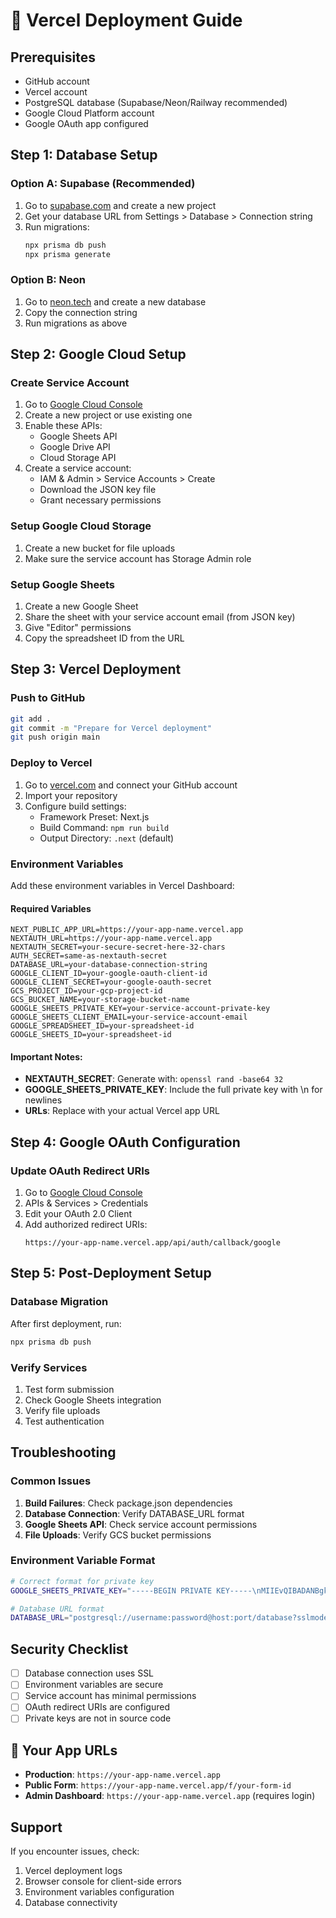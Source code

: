 # 🚀 Vercel Deployment Guide

## Prerequisites
- GitHub account
- Vercel account
- PostgreSQL database (Supabase/Neon/Railway recommended)
- Google Cloud Platform account
- Google OAuth app configured

## Step 1: Database Setup

### Option A: Supabase (Recommended)
1. Go to [supabase.com](https://supabase.com) and create a new project
2. Get your database URL from Settings > Database > Connection string
3. Run migrations:
   ```bash
   npx prisma db push
   npx prisma generate
   ```

### Option B: Neon
1. Go to [neon.tech](https://neon.tech) and create a new database
2. Copy the connection string
3. Run migrations as above

## Step 2: Google Cloud Setup

### Create Service Account
1. Go to [Google Cloud Console](https://console.cloud.google.com)
2. Create a new project or use existing one
3. Enable these APIs:
   - Google Sheets API
   - Google Drive API
   - Cloud Storage API
4. Create a service account:
   - IAM & Admin > Service Accounts > Create
   - Download the JSON key file
   - Grant necessary permissions

### Setup Google Cloud Storage
1. Create a new bucket for file uploads
2. Make sure the service account has Storage Admin role

### Setup Google Sheets
1. Create a new Google Sheet
2. Share the sheet with your service account email (from JSON key)
3. Give "Editor" permissions
4. Copy the spreadsheet ID from the URL

## Step 3: Vercel Deployment

### Push to GitHub
```bash
git add .
git commit -m "Prepare for Vercel deployment"
git push origin main
```

### Deploy to Vercel
1. Go to [vercel.com](https://vercel.com) and connect your GitHub account
2. Import your repository
3. Configure build settings:
   - Framework Preset: Next.js
   - Build Command: `npm run build`
   - Output Directory: `.next` (default)

### Environment Variables
Add these environment variables in Vercel Dashboard:

#### Required Variables
```
NEXT_PUBLIC_APP_URL=https://your-app-name.vercel.app
NEXTAUTH_URL=https://your-app-name.vercel.app
NEXTAUTH_SECRET=your-secure-secret-here-32-chars
AUTH_SECRET=same-as-nextauth-secret
DATABASE_URL=your-database-connection-string
GOOGLE_CLIENT_ID=your-google-oauth-client-id
GOOGLE_CLIENT_SECRET=your-google-oauth-secret
GCS_PROJECT_ID=your-gcp-project-id
GCS_BUCKET_NAME=your-storage-bucket-name
GOOGLE_SHEETS_PRIVATE_KEY=your-service-account-private-key
GOOGLE_SHEETS_CLIENT_EMAIL=your-service-account-email
GOOGLE_SPREADSHEET_ID=your-spreadsheet-id
GOOGLE_SHEETS_ID=your-spreadsheet-id
```

#### Important Notes:
- **NEXTAUTH_SECRET**: Generate with: `openssl rand -base64 32`
- **GOOGLE_SHEETS_PRIVATE_KEY**: Include the full private key with \\n for newlines
- **URLs**: Replace with your actual Vercel app URL

## Step 4: Google OAuth Configuration

### Update OAuth Redirect URIs
1. Go to [Google Cloud Console](https://console.cloud.google.com)
2. APIs & Services > Credentials
3. Edit your OAuth 2.0 Client
4. Add authorized redirect URIs:
   ```
   https://your-app-name.vercel.app/api/auth/callback/google
   ```

## Step 5: Post-Deployment Setup

### Database Migration
After first deployment, run:
```bash
npx prisma db push
```

### Verify Services
1. Test form submission
2. Check Google Sheets integration
3. Verify file uploads
4. Test authentication

## Troubleshooting

### Common Issues
1. **Build Failures**: Check package.json dependencies
2. **Database Connection**: Verify DATABASE_URL format
3. **Google Sheets API**: Check service account permissions
4. **File Uploads**: Verify GCS bucket permissions

### Environment Variable Format
```bash
# Correct format for private key
GOOGLE_SHEETS_PRIVATE_KEY="-----BEGIN PRIVATE KEY-----\nMIIEvQIBADANBgk...\n-----END PRIVATE KEY-----\n"

# Database URL format
DATABASE_URL="postgresql://username:password@host:port/database?sslmode=require"
```

## Security Checklist
- [ ] Database connection uses SSL
- [ ] Environment variables are secure
- [ ] Service account has minimal permissions
- [ ] OAuth redirect URIs are configured
- [ ] Private keys are not in source code

## 🎯 Your App URLs
- **Production**: `https://your-app-name.vercel.app`
- **Public Form**: `https://your-app-name.vercel.app/f/your-form-id`
- **Admin Dashboard**: `https://your-app-name.vercel.app` (requires login)

## Support
If you encounter issues, check:
1. Vercel deployment logs
2. Browser console for client-side errors
3. Environment variables configuration
4. Database connectivity
